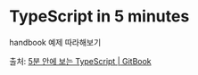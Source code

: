 # TypeScript in 5 minutes

handbook 예제 따라해보기

출처: [5분 안에 보는 TypeScript | GitBook](https://typescript-kr.github.io/pages/tutorials/typescript-in-5-minutes.html)
